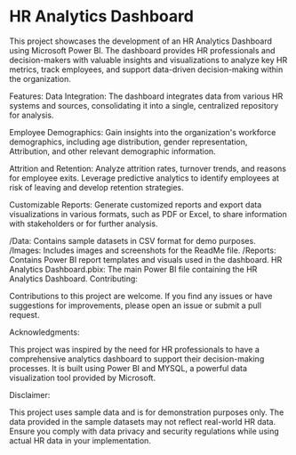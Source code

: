 # HR Analytics Dashboard
This project showcases the development of an HR Analytics Dashboard using Microsoft Power BI. The dashboard provides HR professionals and decision-makers with valuable insights and visualizations to analyze key HR metrics, track employees, and support data-driven decision-making within the organization.

Features:
Data Integration: The dashboard integrates data from various HR systems and sources, consolidating it into a single, centralized repository for analysis.

Employee Demographics: Gain insights into the organization's workforce demographics, including age distribution, gender representation, Attribution, and other relevant demographic information.

Attrition and Retention: Analyze attrition rates, turnover trends, and reasons for employee exits. Leverage predictive analytics to identify employees at risk of leaving and develop retention strategies.

Customizable Reports: Generate customized reports and export data visualizations in various formats, such as PDF or Excel, to share information with stakeholders or for further analysis.


/Data: Contains sample datasets in CSV format for demo purposes.
/Images: Includes images and screenshots for the ReadMe file.
/Reports: Contains Power BI report templates and visuals used in the dashboard.
HR Analytics Dashboard.pbix: The main Power BI file containing the HR Analytics Dashboard.
Contributing:

Contributions to this project are welcome. If you find any issues or have suggestions for improvements, please open an issue or submit a pull request.

Acknowledgments:

This project was inspired by the need for HR professionals to have a comprehensive analytics dashboard to support their decision-making processes. It is built using Power BI and MYSQL, a powerful data visualization tool provided by Microsoft.

Disclaimer:

This project uses sample data and is for demonstration purposes only. The data provided in the sample datasets may not reflect real-world HR data. Ensure you comply with data privacy and security regulations while using actual HR data in your implementation.






